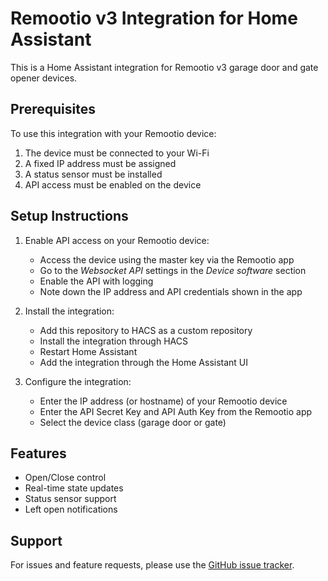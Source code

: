 # Remootio v3 Integration for Home Assistant

This is a Home Assistant integration for Remootio v3 garage door and gate opener devices.

## Prerequisites

To use this integration with your Remootio device:

1. The device must be connected to your Wi-Fi
2. A fixed IP address must be assigned
3. A status sensor must be installed
4. API access must be enabled on the device

## Setup Instructions

1. Enable API access on your Remootio device:
   - Access the device using the master key via the Remootio app
   - Go to the _Websocket API_ settings in the _Device software_ section
   - Enable the API with logging
   - Note down the IP address and API credentials shown in the app

2. Install the integration:
   - Add this repository to HACS as a custom repository
   - Install the integration through HACS
   - Restart Home Assistant
   - Add the integration through the Home Assistant UI

3. Configure the integration:
   - Enter the IP address (or hostname) of your Remootio device
   - Enter the API Secret Key and API Auth Key from the Remootio app
   - Select the device class (garage door or gate)

## Features

- Open/Close control
- Real-time state updates
- Status sensor support
- Left open notifications

## Support

For issues and feature requests, please use the [GitHub issue tracker](https://github.com/peaceduck/remootio/issues).